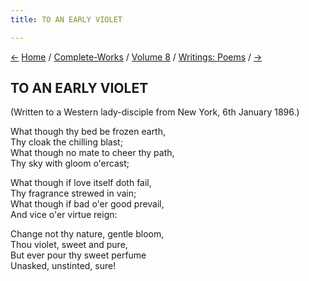 ```yaml
---
title: TO AN EARLY VIOLET

---
```

<div>

[←](the_living_god.htm) [Home](../../../index.htm) /
[Complete-Works](../../complete_works.htm) / [Volume
8](../volume_8_contents.htm) / [Writings:
Poems](writings_poems_contents.htm) / [→](to_my_own_soul.htm)

  

## TO AN EARLY VIOLET

(Written to a Western lady-disciple from New York, 6th January 1896.)

What though thy bed be frozen earth,  
        Thy cloak the chilling blast;  
What though no mate to cheer thy path,  
        Thy sky with gloom o'ercast;

What though if love itself doth fail,  
        Thy fragrance strewed in vain;  
What though if bad o'er good prevail,  
        And vice o'er virtue reign:

Change not thy nature, gentle bloom,  
        Thou violet, sweet and pure,  
But ever pour thy sweet perfume  
        Unasked, unstinted, sure!

</div>
